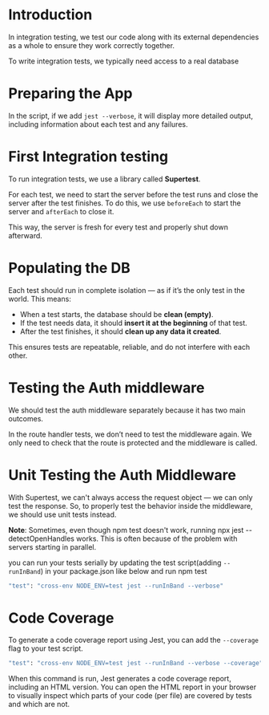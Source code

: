 # Introduction

In integration testing, we test our code along with its external dependencies as a whole to ensure they work correctly together.

To write integration tests, we typically need access to a real database

# Preparing the App

In the script, if we add `jest --verbose`, it will display more detailed output, including information about each test and any failures.

# First Integration testing

To run integration tests, we use a library called **Supertest**.

For each test, we need to start the server before the test runs and close the server after the test finishes. To do this, we use `beforeEach` to start the server and `afterEach` to close it.

This way, the server is fresh for every test and properly shut down afterward.

# Populating the DB

Each test should run in complete isolation — as if it’s the only test in the world. This means:

- When a test starts, the database should be **clean (empty)**.
- If the test needs data, it should **insert it at the beginning** of that test.
- After the test finishes, it should **clean up any data it created**.

This ensures tests are repeatable, reliable, and do not interfere with each other.

# Testing the Auth middleware

We should test the auth middleware separately because it has two main outcomes.

In the route handler tests, we don’t need to test the middleware again. We only need to check that the route is protected and the middleware is called.

# Unit Testing the Auth Middleware

With Supertest, we can't always access the request object — we can only test the response. So, to properly test the behavior inside the middleware, we should use unit tests instead.

**Note**: Sometimes, even though npm test doesn't work, running npx jest --detectOpenHandles works. This is often because of the problem with servers starting in parallel.

you can run your tests serially by updating the test script(adding `--runInBand`) in your package.json like below and run npm test

```bash
"test": "cross-env NODE_ENV=test jest --runInBand --verbose"
```

# Code Coverage

To generate a code coverage report using Jest, you can add the `--coverage` flag to your test script.

```bash
"test": "cross-env NODE_ENV=test jest --runInBand --verbose --coverage"
```

When this command is run, Jest generates a code coverage report, including an HTML version. You can open the HTML report in your browser to visually inspect which parts of your code (per file) are covered by tests and which are not.

